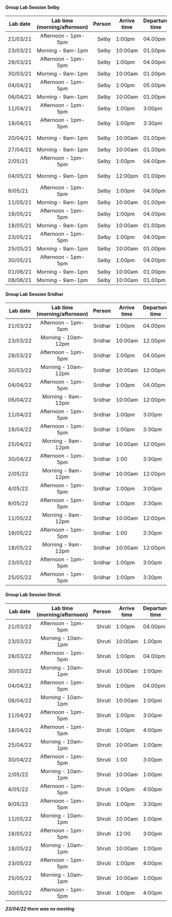 #### Group Lab Session Selby
| Lab date | Lab time (morning/afternoon) | Person | Arrive time | Departure time | Note |
| -------- | :--------------------------: | -----: | ----------- | -------------- | :----: |
| 21/03/21 | Afternoon - 1pm-5pm | Selby | 1:00pm | 04.00pm | |
| 23/03/21 | Morning - 9am-1pm | Selby | 10:00am | 01.00pm | |
| 28/03/21 | Afternoon - 1pm-5pm | Selby | 1:00pm | 04.00pm | |
| 30/03/21 | Morning - 9am-1pm | Selby | 10:00am | 01.00pm | |
| 04/04/21 | Afternoon - 1pm-5pm | Selby | 1:00pm | 05.00pm | |
| 06/04/21 | Morning - 9am-1pm | Selby | 10:00am | 01.00pm | |
| 11/04/21 |Afternoon - 1pm-5pm | Selby | 1:00pm | 3:00pm | Attended on zoom |
| 18/04/21 |Afternoon - 1pm-5pm | Selby | 1:00pm | 3:30pm | Attended on zoom |
| 20/04/21 | Morning - 9am-1pm | Selby | 10:00am | 01.00pm | Attended on zoom |
| 27/04/21 | Morning - 9am-1pm | Selby | 10:00am | 01.00pm | |
| 2/05/21 | Afternoon - 1pm-5pm | Selby | 1:00pm | 04.00pm | Attended on zoom |
| 04/05/21 | Morning - 9am-1pm | Selby | 12:00pm | 01.00pm | Attended on zoom |
| 9/05/21 | Afternoon - 1pm-5pm | Selby | 1:00pm | 04.00pm | |
| 11/05/21 | Morning - 9am-1pm | Selby | 10:00am | 01.00pm | |
| 16/05/21 | Afternoon - 1pm-5pm | Selby | 1:00pm | 04.00pm | |
| 18/05/21 | Morning - 9am-1pm | Selby | 10:00am | 01.00pm | |
| 23/05/21 | Afternoon - 1pm-5pm | Selby | 1:00pm | 04.00pm | |
| 25/05/21 | Morning - 9am-1pm | Selby | 10:00am | 01.00pm | |
| 30/05/21 | Afternoon - 1pm-5pm | Selby | 1:00pm | 04.00pm | |
| 01/06/21 | Morning - 9am-1pm | Selby | 10:00am | 01.00pm | |
| 08/06/21 | Morning - 9am-1pm | Selby | 10:00am | 01.00pm | |

#### Group Lab Session Sridhar


| Lab date | Lab time (morning/afternoon) | Person | Arrive time | Departure time |
| -------- | :--------------------------: | -----: | ----------- | -------------- |
| 21/03/22 | Afternoon - 1pm-5pm | Sridhar | 1:00pm | 04.00pm | |
| 23/03/22 | Morning - 10am-12pm | Sridhar | 10:00am | 12.00pm | |
| 28/03/22 | Afternoon - 1pm-5pm | Sridhar | 1:00pm | 04.00pm | |
| 30/03/22 | Morning - 10am-12pm | Sridhar | 10:00am | 12:00pm | |
| 04/04/22 | Afternoon - 1pm-5pm | Sridhar | 1:00pm | 04.00pm | |
| 06/04/22 | Morning - 9am-12pm | Sridhar | 10:00am | 12:00pm | |
| 11/04/22 |Afternoon - 1pm-5pm | Sridhar | 1:00pm | 3:00pm | Attended on zoom |
| 18/04/22 |Afternoon - 1pm-5pm | Sridhar | 1:00pm | 3:30pm | Attended on zoom |
| 25/04/22 | Morning - 9am-12pm | Sridhar | 10:00am | 12:00pm | |
| 30/04/22 | Afternoon - 1pm-5pm | Sridhar | 1:00 | 3:30pm | Attended on zoom |
| 2/05/22 | Morning - 9am-12pm | Sridhar | 10:00am | 12:00pm | |
| 4/05/22 |Afternoon - 1pm-5pm | Sridhar | 1:00pm | 3:00pm | Attended on zoom |
| 9/05/22 |Afternoon - 1pm-5pm | Sridhar | 1:00pm | 3:30pm | Attended on zoom |
| 11/05/22 | Morning - 9am-12pm | Sridhar | 10:00am | 12:00pm | |
| 16/05/22 | Afternoon - 1pm-5pm | Sridhar | 1:00 | 3:30pm | Attended on zoom |
| 18/05/22 | Morning - 9am-12pm | Sridhar | 10:00am | 12:00pm | |
| 23/05/22 |Afternoon - 1pm-5pm | Sridhar | 1:00pm | 3:00pm | Attended on zoom |
| 25/05/22 |Afternoon - 1pm-5pm | Sridhar | 1:00pm | 3:30pm |  |

#### Group Lab Session Shruti


| Lab date | Lab time (morning/afternoon) | Person | Arrive time | Departure time |
| -------- | :--------------------------: | -----: | ----------- | -------------- |
| 21/03/22 | Afternoon - 1pm-5pm | Shruti | 1:00pm | 04.00pm | |
| 23/03/22 | Morning - 10am-1pm | Shruti | 10:00am | 1.00pm | |
| 28/03/22 | Afternoon - 1pm-5pm | Shruti | 1:00pm | 04.00pm |Attended on zoom |
| 30/03/22 | Morning - 10am-1pm | Shruti | 10:00am | 1:00pm | |
| 04/04/22 | Afternoon - 1pm-5pm | Shruti | 1:00pm | 04.00pm | |
| 06/04/22 | Morning - 10am-1pm | Shruti | 10:00am | 1:00pm | |
| 11/04/22 |Afternoon - 1pm-5pm | Shruti | 1:00pm | 3:00pm | Attended on zoom |
| 18/04/22 |Afternoon - 1pm-5pm | Shruti | 1:00pm | 4:00pm | Attended on zoom |
| 25/04/22 | Morning - 10am-1pm | Shruti | 10:00am | 1:00pm | |
| 30/04/22 | Afternoon - 1pm-5pm | Shruti | 1:00 | 3:00pm | Attended on zoom |
| 2/05/22 | Morning - 10am-1pm | Shruti | 10:00am | 1:00pm | |
| 4/05/22 |Afternoon - 1pm-5pm | Shruti | 1:00pm | 4:00pm | Attended on zoom |
| 9/05/22 |Afternoon - 1pm-5pm | Shruti | 1:00pm | 3:30pm |  |
| 11/05/22 | Morning - 10am-1pm | Shruti | 10:00am | 1:00pm | |
| 16/05/22 | Afternoon - 1pm-5pm | Shruti | 12:00 | 3:00pm | Attended on zoom |
| 18/05/22 | Morning - 10am-1pm | Shruti | 10:00am | 1:00pm | |
| 23/05/22 |Afternoon - 1pm-5pm | Shruti | 1:00pm | 4:00pm |  |
| 25/05/22 |Morning - 10am-1pm | Shruti | 10:00am | 1:00pm |  |
| 30/05/22 |Afternoon - 1pm-5pm | Shruti | 1:00pm | 4:00pm |  |




**_23/04/22 there was no meeting_**

